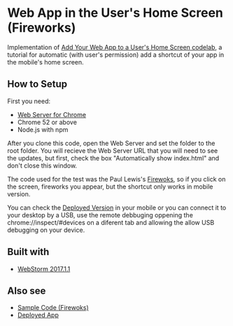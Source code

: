 # Web App in the User's Home Screen (Fireworks)

Implementation of [Add Your Web App to a User's Home Screen codelab](https://codelabs.developers.google.com/codelabs/add-to-home-screen/index.html), a tutorial for automatic (with user's permission) add a shortcut of your app in the mobile's home screen.

## How to Setup

First you need:

* [Web Server for Chrome](https://chrome.google.com/webstore/detail/web-server-for-chrome/ofhbbkphhbklhfoeikjpcbhemlocgigb)
* Chrome 52 or above
* Node.js with npm

After you clone this code, open the Web Server and set the folder to the root folder. You will recieve the Web Server URL that you will need to see the updates, but first, check the box "Automatically show index.html" and don't close this window.

The code used for the test was the Paul Lewis's [Firewoks](https://github.com/googlecodelabs/add-to-home-screen/archive/master.zip), so if you click on the screen, fireworks you appear, but the shortcut only works in mobile version.

You can check the [Deployed Version](https://fireworks-4cf73.firebaseapp.com) in your mobile or you can connect it to your desktop by a USB, use the remote debbuging oppening the chrome://inspect/#devices on a diferent tab and allowing the allow USB debugging on your device.

## Built with

* [WebStorm 2017.1.1](https://www.jetbrains.com/webstorm/)

## Also see

* [Sample Code (Firewoks)](https://github.com/googlecodelabs/add-to-home-screen/archive/master.zip)
* [Deployed App](https://fireworks-4cf73.firebaseapp.com)
